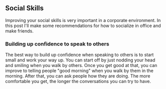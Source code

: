 ## Social Skills
Improving your social skills is very important in a corporate environment. In this post I'll make some recommendations for how to socialize in office and make friends.

### Building up confidence to speak to others
The best way to build up confidence when speaking to others is to start small and work your way up. You can start off by just nodding your head and smiling when you walk by others. Once you get good at that, you can improve to telling people "good morning" when you walk by them in the morning. After that, you can ask people how they are doing. The more comfortable you get, the longer the conversations you can try to have.
